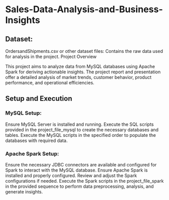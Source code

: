 # Sales-Data-Analysis-and-Business-Insights

## Dataset:
OrdersandShipments.csv or other dataset files: Contains the raw data used for analysis in the project.
Project Overview

This project aims to analyze data from MySQL databases using Apache Spark for deriving actionable insights. The project report and presentation offer a detailed analysis of market trends, customer behavior, product performance, and operational efficiencies.

## Setup and Execution
### MySQL Setup:

Ensure MySQL Server is installed and running.
Execute the SQL scripts provided in the project_file_mysql to create the necessary databases and tables.
Execute the MySQL scripts in the specified order to populate the databases with required data.

### Apache Spark Setup:
Ensure the necessary JDBC connectors are available and configured for Spark to interact with the MySQL database.
Ensure Apache Spark is installed and properly configured.
Review and adjust the Spark configurations if needed.
Execute the Spark scripts in the project_file_spark in the provided sequence to perform data preprocessing, analysis, and generate insights.
